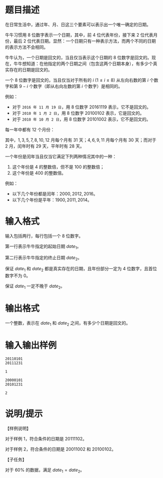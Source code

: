 # 题目描述

在日常生活中，通过年、月、日这三个要素可以表示出一个唯一确定的日期。

牛牛习惯用 $8$ 位数字表示一个日期，其中，前 $4$ 位代表年份，接下来 $2$ 位代表月份，最后 $2$ 位代表日期。显然：一个日期只有一种表示方法，而两个不同的日期的表示方法不会相同。

牛牛认为，一个日期是回文的，当且仅当表示这个日期的 $8$ 位数字是回文的。现在，牛牛想知道：在他指定的两个日期之间（包含这两个日期本身），有多少个真实存在的日期是回文的。

一个 $8$ 位数字是回文的，当且仅当对于所有的 $i~(1 \leq i \leq 8)$ 从左向右数的第 $i$ 个数字和第 $9-i$ 个数字（即从右向左数的第 $i$ 个数字）是相同的。

例如：

* 对于 `2016 年 11 月 19 日`，用 $8$ 位数字 $20161119$ 表示，它不是回文的。
* 对于 `2010 年 1 月 2 日`，用 $8$ 位数字 $20100102$ 表示，它是回文的。
* 对于 `2010 年 10 月 2 日`，用 $8$ 位数字 $20101002$ 表示，它不是回文的。

每一年中都有 $12$ 个月份：

其中，$1,3,5,7,8,10,12$ 月每个月有 $31$ 天；$4,6,9,11$ 月每个月有 $30$ 天；而对于 $2$ 月，闰年时有 $29$ 天，平年时有 $28$ 天。

一个年份是闰年当且仅当它满足下列两种情况其中的一种：

1. 这个年份是 $4$ 的整数倍，但不是 $100$ 的整数倍；
2. 这个年份是 $400$ 的整数倍。

例如：

* 以下几个年份都是闰年：$2000,2012,2016$。
* 以下几个年份是平年：$1900,2011,2014$。

# 输入格式

输入包括两行，每行包括一个 $8$ 位数字。

第一行表示牛牛指定的起始日期 $date_1$。

第二行表示牛牛指定的终止日期 $date_2$。

保证 $date_1$ 和 $date_2$ 都是真实存在的日期，且年份部分一定为 $4$ 位数字，且首位数字不为 $0$。

保证 $date_1$ 一定不晚于 $date_2$。

# 输出格式

一个整数，表示在 $date_1$ 和 $date_2$ 之间，有多少个日期是回文的。

# 输入输出样例

```input1
20110101
20111231
```

```output1
1
```

```input2
20000101
20101231
```

```output2
2
```

# 说明/提示

【样例说明】

对于样例 1，符合条件的日期是 $20111102$。

对于样例 2，符合条件的日期是 $20011002$ 和 $20100102$。

【子任务】

对于 $60 \%$ 的数据，满足 $date_1 = date_2$。
